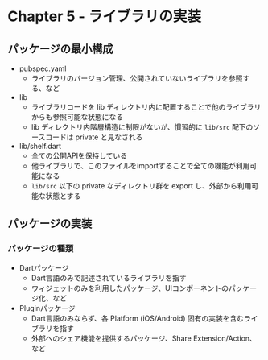 # Chapter 5 - ライブラリの実装

## パッケージの最小構成

 * pubspec.yaml
   - ライブラリのバージョン管理、公開されていないライブラリを参照する、など
 * lib
   - ライブラリコードを lib ディレクトリ内に配置することで他のライブラリからも参照可能な状態になる
   - lib ディレクトリ内階層構造に制限がないが、慣習的に `lib/src` 配下のソースコードは private と見なされる
 * lib/shelf.dart
   - 全ての公開APIを保持している
   - 他ライブラリで、このファイルをimportすることで全ての機能が利用可能になる
   - `lib/src` 以下の private なディレクトリ群を export し、外部から利用可能な状態とする

## パッケージの実装

### パッケージの種類
 * Dartパッケージ
   - Dart言語のみで記述されているライブラリを指す
   - ウィジェットのみを利用したパッケージ、UIコンポーネントのパッケージ化、など
 * Pluginパッケージ
   - Dart言語のみならず、各 Platform (iOS/Android) 固有の実装を含むライブラリを指す
   - 外部へのシェア機能を提供するパッケージ、Share Extension/Action、など

